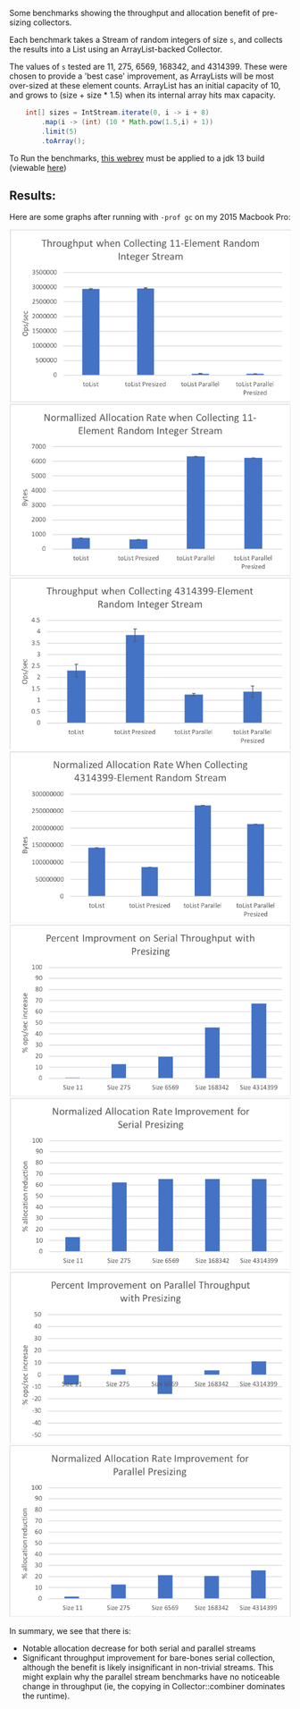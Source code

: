 Some benchmarks showing the throughput and allocation benefit of pre-sizing collectors.

Each benchmark takes a Stream of random integers of size `s`, and collects the results into a List<Integer> using an ArrayList-backed Collector.

The values of `s` tested are 11, 275, 6569, 168342, and 4314399. These were chosen to provide a 'best case' improvement, as ArrayLists will be most over-sized at these element counts. ArrayList has an initial capacity of 10, and grows to (size + size * 1.5) when its internal array hits max capacity.

```java
    int[] sizes = IntStream.iterate(0, i -> i + 8)
        .map(i -> (int) (10 * Math.pow(1.5,i) + 1))
        .limit(5)
        .toArray();
```

To Run the benchmarks, [this webrev](http://august.nagro.us/presized-collectors/webrev2.zip) must be applied to a jdk 13 build (viewable [here](http://august.nagro.us/presized-collectors/webrev2/index.html))

## Results:
Here are some graphs after running with `-prof gc` on my 2015 Macbook Pro:

![](graphs/11-throughput.png)
![](graphs/11-allocation.png)
![](graphs/4314399-throughput.png)
![](graphs/4314399-allocation.png)
![](graphs/presize-serial-throughput.png)
![](graphs/presize-serial-allocation.png)
![](graphs/presize-parallel-throughput.png)
![](graphs/presize-parallel-allocation.png)


In summary, we see that there is:
* Notable allocation decrease for both serial and parallel streams
* Significant throughput improvement for bare-bones serial collection, although the benefit is likely insignificant in non-trivial streams. This might explain why the parallel stream benchmarks have no noticeable change in throughput (ie, the copying in Collector::combiner dominates the runtime).
